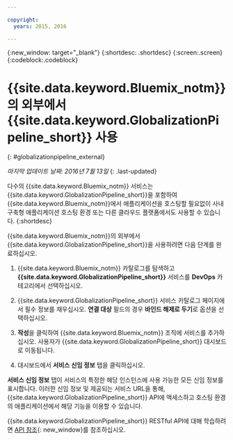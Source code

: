 ```yaml
---

copyright:
  years: 2015, 2016

---
```


{:new_window: target="_blank"}
{:shortdesc: .shortdesc}
{:screen:.screen}
{:codeblock:.codeblock}

# {{site.data.keyword.Bluemix_notm}}의 외부에서 {{site.data.keyword.GlobalizationPipeline_short}} 사용
{: #globalizationpipeline_external}

*마지막 업데이트 날짜: 2016년 7월 13일*
{: .last-updated}

다수의 {{site.data.keyword.Bluemix_notm}} 서비스는 {{site.data.keyword.GlobalizationPipeline_short}}을 포함하여 {{site.data.keyword.Bluemix_notm}}에서 애플리케이션을 호스팅할 필요없이 사내 구축형 애플리케이션 호스팅 환경 또는 다른 클라우드 플랫폼에서도 사용할 수 있습니다.
{:shortdesc}

{{site.data.keyword.Bluemix_notm}}의 외부에서 {{site.data.keyword.GlobalizationPipeline_short}}을 사용하려면 다음 단계를 완료하십시오.

1. {{site.data.keyword.Bluemix_notm}} 카탈로그를 탐색하고 **{{site.data.keyword.GlobalizationPipeline_short}}** 서비스를 **DevOps** 카테고리에서 선택하십시오.

2. {{site.data.keyword.GlobalizationPipeline_short}} 서비스 카탈로그 페이지에서 필수 정보를 채우십시오. **연결 대상** 필드의 경우 **바인드 해제로 두기**로 옵션을 선택하십시오.

3. **작성**을 클릭하여 {{site.data.keyword.Bluemix_notm}} 조직에 서비스를 추가하십시오. 사용자가 {{site.data.keyword.GlobalizationPipeline_short}} 대시보드로 이동됩니다.

4. 대시보드에서 **서비스 신임 정보** 탭을 클릭하십시오.  

**서비스 신임 정보** 탭이 서비스의 특정한 해당 인스턴스에 사용 가능한 모든 신임 정보를 표시합니다. 이러한 신임 정보 및 제공되는 서비스 URL을 통해, {{site.data.keyword.GlobalizationPipeline_short}} API에 액세스하고 호스팅 환경의 애플리케이션에서 해당 기능을 이용할 수 있습니다.

{{site.data.keyword.GlobalizationPipeline_short}} RESTful API에 대해 학습하려면 [API 참조](https://gp-rest.ng.bluemix.net/translate/swagger/index.html){: new_window}를 참조하십시오.
